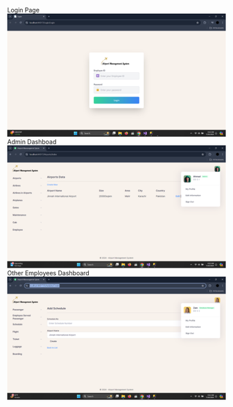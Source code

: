 Login Page
![Login Page](Airport%20Management%20System/Airport%20Management%20System%20Pictures/Login.png)
Admin Dashboad
![Admin Dashboard](Airport%20Management%20System/Airport%20Management%20System%20Pictures/Admin%20Dashboard.png)
Other Employees Dashboard
![Other Employees Dashboard](Airport%20Management%20System/Airport%20Management%20System%20Pictures/Other%20Employee%20Dashboard.png)

